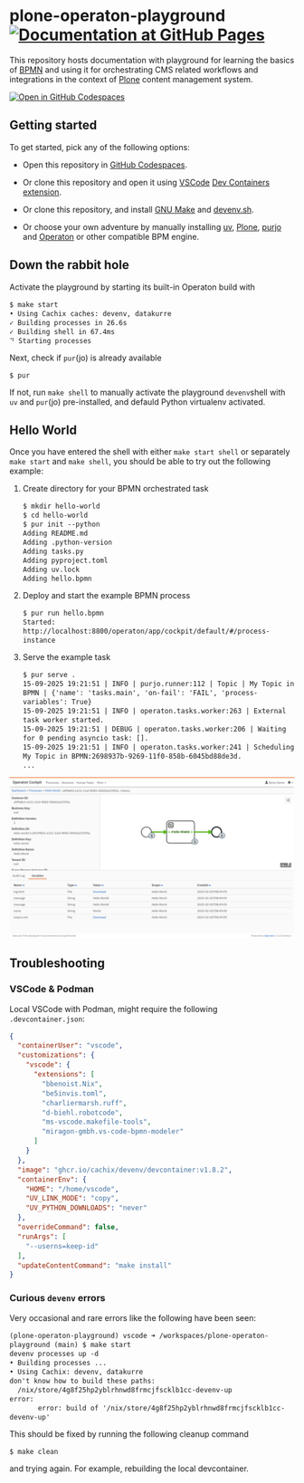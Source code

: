 # plone-operaton-playground [![Documentation at GitHub Pages](https://github.com/datakurre/plone-operaton-playground/actions/workflows/pages/pages-build-deployment/badge.svg)](https://datakurre.github.io/plone-operaton-playground)

This repository hosts documentation with playground for learning the basics of [BPMN](https://www.bpmn.org/) and using it for orchestrating CMS related workflows and integrations in the context of [Plone](https://plone.org) content management system.

[![Open in GitHub Codespaces](https://github.com/codespaces/badge.svg)](https://codespaces.new/datakurre/plone-operaton-playground)

## Getting started

To get started, pick any of the following options:

* Open this repository in [GitHub Codespaces](https://codespaces.new/datakurre/plone-operaton-playground).

* Or clone this repository and open it using [VSCode](https://code.visualstudio.com/) [Dev Containers](https://code.visualstudio.com/docs/devcontainers/containers) [extension](https://marketplace.visualstudio.com/items?itemName=ms-vscode-remote.remote-containers).

* Or clone this repository, and install [GNU Make](https://www.gnu.org/software/make/) and [devenv.sh](https://devenv.sh/).

* Or choose your own adventure by manually installing [uv](https://docs.astral.sh/uv/), [Plone](https://plone.org), [purjo](https://pypi.org/project/purjo/) and [Operaton](https://operaton) or other compatible BPM engine.


## Down the rabbit hole

Activate the playground by starting its built-in Operaton build with

```console
$ make start
• Using Cachix caches: devenv, datakurre
✓ Building processes in 26.6s
✓ Building shell in 67.4ms
⠙ Starting processes
```

Next, check if `pur`(jo) is already available

```console
$ pur
```

If not, run `make shell` to manually activate the playground `devenv`shell with `uv` and `pur`(jo) pre-installed, and defauld Python virtualenv activated.


## Hello World

Once you have entered the shell with either `make start shell` or separately `make start` and `make shell`, you should be able to try out the following example:

1. Create directory for your BPMN orchestrated task

   ```console
   $ mkdir hello-world
   $ cd hello-world
   $ pur init --python
   Adding README.md
   Adding .python-version
   Adding tasks.py
   Adding pyproject.toml
   Adding uv.lock
   Adding hello.bpmn
   ```

2. Deploy and start the example BPMN process

   ```console
   $ pur run hello.bpmn
   Started: http://localhost:8800/operaton/app/cockpit/default/#/process-instance
   ```

3. Serve the example task

   ```console
   $ pur serve .
   15-09-2025 19:21:51 | INFO | purjo.runner:112 | Topic | My Topic in BPMN | {'name': 'tasks.main', 'on-fail': 'FAIL', 'process-variables': True}
   15-09-2025 19:21:51 | INFO | operaton.tasks.worker:263 | External task worker started.
   15-09-2025 19:21:51 | DEBUG | operaton.tasks.worker:206 | Waiting for 0 pending asyncio task: [].
   15-09-2025 19:21:51 | INFO | operaton.tasks.worker:241 | Scheduling My Topic in BPMN:2698937b-9269-11f0-858b-6045bd88de3d.
   ...
   ```

![Screenshot of GitHub Codespaces](./docs/operaton.png)


## Troubleshooting

### VSCode & Podman

Local VSCode with Podman, might require the following `.devcontainer.json`:

```json
{
  "containerUser": "vscode",
  "customizations": {
    "vscode": {
      "extensions": [
        "bbenoist.Nix",
        "be5invis.toml",
        "charliermarsh.ruff",
        "d-biehl.robotcode",
        "ms-vscode.makefile-tools",
        "miragon-gmbh.vs-code-bpmn-modeler"
      ]
    }
  },
  "image": "ghcr.io/cachix/devenv/devcontainer:v1.8.2",
  "containerEnv": {
    "HOME": "/home/vscode",
    "UV_LINK_MODE": "copy",
    "UV_PYTHON_DOWNLOADS": "never"
  },
  "overrideCommand": false,
  "runArgs": [
    "--userns=keep-id"
  ],
  "updateContentCommand": "make install"
}
```

### Curious `devenv` errors

Very occasional and rare errors like the following have been seen:

```console
(plone-operaton-playground) vscode ➜ /workspaces/plone-operaton-playground (main) $ make start
devenv processes up -d
• Building processes ...
• Using Cachix: devenv, datakurre
don't know how to build these paths:
  /nix/store/4g8f25hp2yblrhnwd8frmcjfscklb1cc-devenv-up
error:
       error: build of '/nix/store/4g8f25hp2yblrhnwd8frmcjfscklb1cc-devenv-up'
```

This should be fixed by running the following cleanup command

```console
$ make clean
```

and trying again. For example, rebuilding the local devcontainer.
